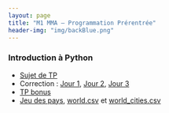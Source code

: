 ```yaml
---
layout: page
title: "M1 MMA – Programmation Prérentrée"
header-img: "img/backBlue.png"
---
```


### Introduction à Python

* [Sujet de TP](https://mycloud.mi.parisdescartes.fr/s/K3Nb7qTYZXtBd9S)
* Correction : [Jour 1](https://mycloud.mi.parisdescartes.fr/s/ydSng86G4SzmmkZ), [Jour 2](https://mycloud.mi.parisdescartes.fr/s/c5pz7tLz6jYXLFd), [Jour 3](https://mycloud.mi.parisdescartes.fr/s/RzXisfR9EGpA4tt)
* [TP bonus](https://helios2.mi.parisdescartes.fr/~jdelon/enseignement/MA106/tp_eqnonlineaire.pdf)
* [Jeu des
pays](https://mycloud.mi.parisdescartes.fr/s/HaoBntENjDd3Ctc),
[world.csv](https://mycloud.mi.parisdescartes.fr/s/bo7Sz7KcmE3zkZ9) et  [world_cities.csv](https://mycloud.mi.parisdescartes.fr/s/RwnA9RkGybA3qmt) 
  
  
  
